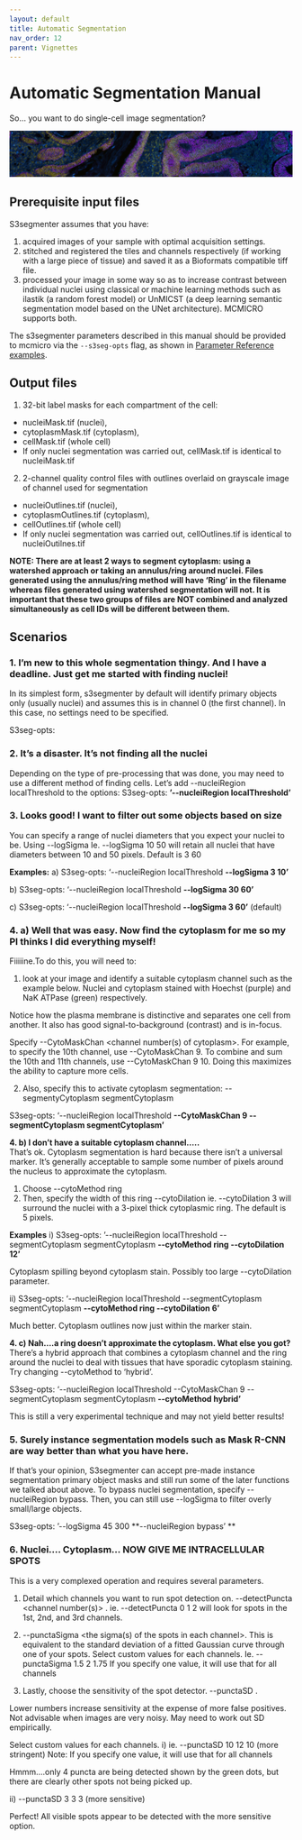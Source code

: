 ```yaml
---
layout: default
title: Automatic Segmentation
nav_order: 12
parent: Vignettes
---
```


# Automatic Segmentation Manual

So... you want to do single-cell image segmentation?

![](images/seg-banner.png)

## Prerequisite input files
S3segmenter assumes that you have:
1. acquired images of your sample with optimal acquisition settings.
2. stitched and registered the tiles and channels respectively (if working with a large piece of tissue) and saved it as a Bioformats compatible tiff file.
3. processed your image in some way so as to increase contrast between individual nuclei using classical or machine learning methods such as ilastik (a random forest model) or UnMICST (a deep learning semantic segmentation model based on the UNet architecture). MCMICRO supports both.

The s3segmenter parameters described in this manual should be provided to mcmicro via the `--s3seg-opts` flag, as shown in [Parameter Reference examples](parameter-reference.html#parameters-for-individual-modules).

## Output files
1. 32-bit label masks for each compartment of the cell: 
  * nucleiMask.tif (nuclei), 
  * cytoplasmMask.tif (cytoplasm), 
  * cellMask.tif (whole cell)
  * If only nuclei segmentation was carried out, cellMask.tif is identical to nucleiMask.tif
2. 2-channel quality control files with outlines overlaid on grayscale image of channel used for segmentation
  * nucleiOutlines.tif (nuclei), 
  * cytoplasmOutlines.tif (cytoplasm), 
  * cellOutlines.tif (whole cell)
  * If only nuclei segmentation was carried out, cellOutlines.tif is identical to nucleiOutilnes.tif

**NOTE: There are at least 2 ways to segment cytoplasm: using a watershed approach or taking an annulus/ring around nuclei. Files generated using the annulus/ring method will have ‘Ring’ in the filename whereas files generated using watershed segmentation will not. It is important that these two groups of files are **NOT** combined and analyzed simultaneously as cell IDs will be different between them.**

## Scenarios
### **1. I’m new to this whole segmentation thingy. And I have a deadline. Just get me started with finding nuclei!**<br>
In its simplest form, s3segmenter by default will identify primary objects only (usually nuclei) and assumes this is in channel 0 (the first channel). In this case, no settings need to be specified.

 S3seg-opts: <leave blank>

### **2. It’s a disaster. It’s not finding all the nuclei**<br>
Depending on the type of pre-processing that was done, you may need to use a different method of finding cells. Let’s add --nucleiRegion localThreshold to the options:
S3seg-opts: **’--nucleiRegion localThreshold’**

### **3. Looks good! I want to filter out some objects based on size**<br>
You can specify a range of nuclei diameters that you expect your nuclei to be. Using --logSigma <low end of range> <high end of range>
Ie. --logSigma 10 50 will retain all nuclei that have diameters between 10 and 50 pixels. Default is 3 60

**Examples:**
a) S3seg-opts: ‘--nucleiRegion localThreshold **--logSigma 3 10’**

b) S3seg-opts: ‘--nucleiRegion localThreshold **--logSigma 30 60’**

c) S3seg-opts: ‘--nucleiRegion localThreshold **--logSigma 3 60’** (default)

### **4. a) Well that was easy. Now find the cytoplasm for me so my PI thinks I did everything myself!**<br>
Fiiiiine.To do this, you will need to:
1. look at your image and identify a suitable cytoplasm channel such as the example below. 
Nuclei and cytoplasm stained with Hoechst (purple) and NaK ATPase (green) respectively.

Notice how the plasma membrane is distinctive and separates one cell from another. It also has good signal-to-background (contrast) and is in-focus.

Specify --CytoMaskChan <channel number(s) of cytoplasm>. For example, to specify the 10th channel, use  --CytoMaskChan 9. To combine and sum the 10th and 11th channels, use --CytoMaskChan 9 10. Doing this maximizes the ability to capture more cells.

2. Also, specify this to activate cytoplasm segmentation:
--segmentyCytoplasm segmentCytoplasm

S3seg-opts: ‘--nucleiRegion localThreshold **--CytoMaskChan 9 --segmentCytoplasm segmentCytoplasm’**

**4. b) I don’t have a suitable cytoplasm channel…..**<br>
That’s ok. Cytoplasm segmentation is hard because there isn’t a universal marker. It’s generally acceptable to sample some number of pixels around the nucleus to approximate the cytoplasm.
1. Choose --cytoMethod ring
2. Then, specify the width of this ring --cytoDilation <thickness of ring in pixels> ie. --cytoDilation 3 will surround the nuclei with a 3-pixel thick cytoplasmic ring. The default is 5 pixels.

**Examples**
i) S3seg-opts: ’--nucleiRegion localThreshold --segmentCytoplasm segmentCytoplasm **--cytoMethod ring --cytoDilation 12’**

Cytoplasm spilling beyond cytoplasm stain. Possibly too large --cytoDilation parameter.

ii) S3seg-opts: ‘--nucleiRegion localThreshold --segmentCytoplasm segmentCytoplasm **--cytoMethod ring --cytoDilation 6’**

Much better. Cytoplasm outlines now just within the marker stain.

**4. c) Nah….a ring doesn’t approximate the cytoplasm. What else you got?**<br>
There’s a hybrid approach that combines a cytoplasm channel and the ring around the nuclei to deal with tissues that have sporadic cytoplasm staining.
Try changing --cytoMethod to ‘hybrid’.

S3seg-opts: ‘--nucleiRegion localThreshold --CytoMaskChan 9 --segmentCytoplasm segmentCytoplasm **--cytoMethod hybrid’**

This is still a very experimental technique and may not yield better results!

### **5. Surely instance segmentation models such as Mask R-CNN are way better than what you have here.**
If that’s your opinion, S3segmenter can accept pre-made instance segmentation primary object masks and still run some of the later functions we talked about above. To bypass nuclei segmentation, specify --nucleiRegion bypass. Then, you can still use --logSigma to filter overly small/large objects.

S3seg-opts: ’--logSigma 45 300 **--nucleiRegion bypass’ **

### **6. Nuclei…. Cytoplasm… NOW GIVE ME INTRACELLULAR SPOTS**

This is a very complexed operation and requires several parameters.
1. Detail which channels you want to run spot detection on.
--detectPuncta <channel number(s)> . ie. --detectPuncta 0 1 2 will look for spots in the 1st, 2nd, and 3rd channels.

2. --punctaSigma <the sigma(s) of the spots in each channel>. This is equivalent to the standard deviation of a fitted Gaussian curve through one of your spots. 
Select custom values for each channels. 
Ie. --punctaSigma 1.5 2 1.75
 If you specify one value, it will use that for all channels

3. Lastly, choose the sensitivity of the spot detector.
--punctaSD <standard deviations for each channel>. 

Lower numbers increase sensitivity at the expense of  more false positives. Not advisable when images are very noisy. May need to work out SD empirically. 

Select custom values for each channels. 
i) ie. --punctaSD 10 12 10 (more stringent)
Note:  If you specify one value, it will use that for all channels

Hmmm….only 4 puncta are being detected shown by the green dots, but there are clearly other spots not being picked up.

ii)  --punctaSD 3 3 3 (more sensitive)

Perfect! All visible spots appear to be detected with the more sensitive option.


